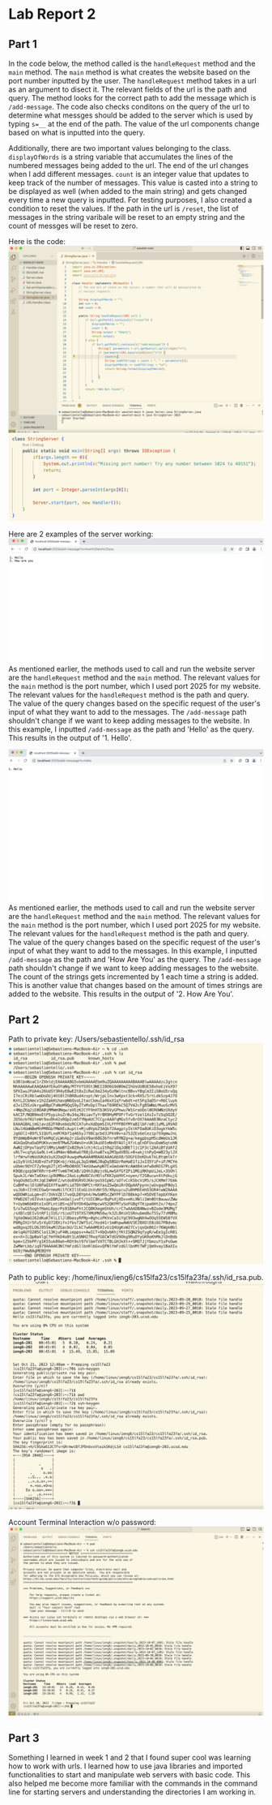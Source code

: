 # Lab Report 2

## Part 1
In the code below, the method called is the `handleRequest` method and the `main` method. The `main` method is what creates the website based on the port number inputted by the user. The `handleRequest` method takes in a url as an argument to disect it. The relevant fields of the url is the path and query. The method looks for the correct path to add the message which is `/add-message`. The code also checks conditons on the query of the url to determine what messges should be added to the server which is used by typing `s=__` at the end of the path. The value of the url components change based on what is inputted into the query. 

Additionally, there are two important values belonging to the class. `displayOfWords` is a string variable that accumulates the lines of the numbered messages being added to the url. The end of the url changes when I add different messages. `count` is an integer value that updates to keep track of the number of messages. This value is casted into a string to be displayed as well (when added to the main string) and gets changed every time a new query is inputted. For testing purposes, I also created a condition to reset the values. If the path in the url is `/reset`, the list of messages in the string varibale will be reset to an empty string and the count of messges will be reset to zero.

Here is the code:
![Image](Lab2Code.png)
![Image](Lab2Code2.png)

Here are 2 examples of the server working: 
![Image](Hello.png)
As mentioned earlier, the methods used to call and run the website server are the `handleRequest` method and the `main` method. The relevant values for the `main` method is the port number, which I used port 2025 for my website. The relevant values for the `handleRequest` method is the path and query. The value of the query changes based on the specific request of the user's input of what they want to add to the messages. The `/add-message` path shouldn't change if we want to keep adding messages to the website. In this example, I inputted `/add-message` as the path and 'Hello' as the query. This results in the output of '1. Hello'.

![Image](HowAreYou.png)  
As mentioned earlier, the methods used to call and run the website server are the `handleRequest` method and the `main` method. The relevant values for the `main` method is the port number, which I used port 2025 for my website. The relevant values for the `handleRequest` method is the path and query. The value of the query changes based on the specific request of the user's input of what they want to add to the messages. In this example, I inputted `/add-message` as the path and 'How Are You' as the query. The `/add-message` path shouldn't change if we want to keep adding messages to the website. The count of the strings gets incremented by 1 each time a string is added. This is another value that changes based on the amount of times strings are added to the website. This results in the output of '2. How Are You'.

## Part 2

Path to private key: /Users/sebastientello/.ssh/id_rsa
![Image](privateKey.png)

Path to public key: /home/linux/ieng6/cs15lfa23/cs15lfa23fa/.ssh/id_rsa.pub.
![Image](publicKey.png)

Account Terminal Interaction w/o password:
![Image](TerminalInteraction.png)

## Part 3
Something I learned in week 1 and 2 that I found super cool was learning how to work with urls. I learned how to use java libraries and imported functionalities to start and manipulate web servers with basic code. This also helped me become more familiar with the commands in the command line for starting servers and understanding the directories I am working in.  
